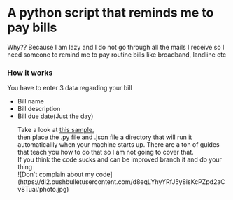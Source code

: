 <h1>A python script that reminds me to pay bills</h1>
<p> Why?? Because I am lazy and I do not go through all the mails I receive so I need someone to remind me to pay routine bills like broadband, landline etc
</p>
<h3>How it works</h3>
<p>You have to enter 3 data regarding your bill<br>
<ul>
    <li>Bill name</li>
    <li>Bill description</li>
    <li>Bill due date(Just the day)</li>
<p>Take a look at <a href="https://github.com/RajNirmal/Python_Remainder/blob/master/items.json">this sample.</a>
<br>then place the .py file and .json file a directory that will run it automaticallly when your machine starts up. There are a ton
of guides that teach you how to do that so I am not going to cover that.<br>
If you think the code sucks and can be improved branch it and do your thing<br>
![Don't complain about my code](https://dl2.pushbulletusercontent.com/d8eqLYhyYRfJ5y8isKcPZpd2aCv8Tuai/photo.jpg)